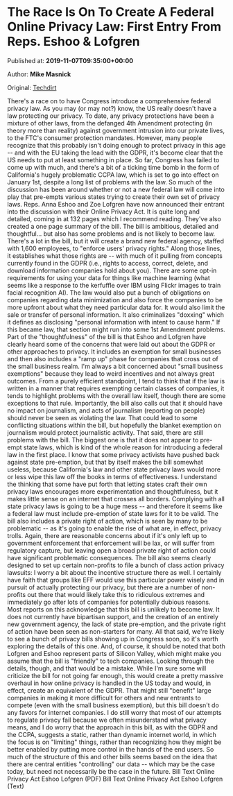 
# The Race Is On To Create A Federal Online Privacy Law: First Entry From Reps. Eshoo & Lofgren

Published at: **2019-11-07T09:35:00+00:00**

Author: **Mike Masnick**

Original: [Techdirt](https://www.techdirt.com/articles/20191105/12151543329/race-is-to-create-federal-online-privacy-law-first-entry-reps-eshoo-lofgren.shtml)

There's a race on to have Congress introduce a comprehensive federal privacy law. As you may (or may not?) know, the US really doesn't have a law protecting our privacy. To date, any privacy protections have been a mixture of other laws, from the defanged 4th Amendment protecting (in theory more than reality) against government intrusion into our private lives, to the FTC's consumer protection mandates. However, many people recognize that this probably isn't doing enough to protect privacy in this age -- and with the EU taking the lead with the GDPR, it's become clear that the US needs to put at least something in place. So far, Congress has failed to come up with much, and there's a bit of a ticking time bomb in the form of California's hugely problematic CCPA law, which is set to go into effect on January 1st, despite a long list of problems with the law.
So much of the discussion has been around whether or not a new federal law will come into play that pre-empts various states trying to create their own set of privacy laws. Reps. Anna Eshoo and Zoe Lofgren have now announced their entrant into the discussion with their Online Privacy Act. It is quite long and detailed, coming in at 132 pages which I recommend reading. They've also created a one page summary of the bill.
The bill is ambitious, detailed and thoughtful... but also has some problems and is not likely to become law. There's a lot in the bill, but it will create a brand new federal agency, staffed with 1,600 employees, to "enforce users' privacy rights." Along those lines, it establishes what those rights are -- with much of it pulling from concepts currently found in the GDPR (i.e., rights to access, correct, delete, and download information companies hold about you). There are some opt-in requirements for using your data for things like machine learning (what seems like a response to the kerfuffle over IBM using Flickr images to train facial recognition AI).
The law would also put a bunch of obligations on companies regarding data minimization and also force the companies to be more upfront about what they need particular data for. It would also limit the sale or transfer of personal information. It also criminalizes "doxxing" which it defines as disclosing "personal information with intent to cause harm." If this became law, that section might run into some 1st Amendment problems.
Part of the "thoughtfulness" of the bill is that Eshoo and Lofgren have clearly heard some of the concerns that were laid out about the GDPR or other approaches to privacy. It includes an exemption for small businesses and then also includes a "ramp up" phase for companies that cross out of the small business realm. I'm always a bit concerned about "small business exemptions" because they lead to weird incentives and not always great outcomes. From a purely efficient standpoint, I tend to think that if the law is written in a manner that requires exempting certain classes of companies, it tends to highlight problems with the overall law itself, though there are some exceptions to that rule.
Importantly, the bill also calls out that it should have no impact on journalism, and acts of journalism (reporting on people) should never be seen as violating the law. That could lead to some conflicting situations within the bill, but hopefully the blanket exemption on journalism would protect journalistic activity.
That said, there are still problems with the bill. The biggest one is that it does not appear to pre-empt state laws, which is kind of the whole reason for introducing a federal law in the first place. I know that some privacy activists have pushed back against state pre-emption, but that by itself makes the bill somewhat useless, because California's law and other state privacy laws would more or less wipe this law off the books in terms of effectiveness. I understand the thinking that some have put forth that letting states craft their own privacy laws encourages more experimentation and thoughtfulness, but it makes little sense on an internet that crosses all borders. Complying with all state privacy laws is going to be a huge mess -- and therefore it seems like a federal law must include pre-emption of state laws for it to be valid.
The bill also includes a private right of action, which is seen by many to be problematic -- as it's going to enable the rise of what are, in effect, privacy trolls. Again, there are reasonable concerns about if it's only left up to government enforcement that enforcement will be lax, or will suffer from regulatory capture, but leaving open a broad private right of action could have significant problematic consequences. The bill also seems clearly designed to set up certain non-profits to file a bunch of class action privacy lawsuits:
I worry a bit about the incentive structure there as well. I certainly have faith that groups like EFF would use this particular power wisely and in pursuit of actually protecting our privacy, but there are a number of non-profits out there that would likely take this to ridiculous extremes and immediately go after lots of companies for potentially dubious reasons.
Most reports on this acknowledge that this bill is unlikely to become law. It does not currently have bipartisan support, and the creation of an entirely new government agency, the lack of state pre-emption, and the private right of action have been seen as non-starters for many.
All that said, we're likely to see a bunch of privacy bills showing up in Congress soon, so it's worth exploring the details of this one. And, of course, it should be noted that both Lofgren and Eshoo represent parts of Silicon Valley, which might make you assume that the bill is "friendly" to tech companies. Looking through the details, though, and that would be a mistake. While I'm sure some will criticize the bill for not going far enough, this would create a pretty massive overhaul in how online privacy is handled in the US today and would, in effect, create an equivalent of the GDPR. That might still "benefit" large companies in making it more difficult for others and new entrants to compete (even with the small business exemption), but this bill doesn't do any favors for internet companies.
I do still worry that most of our attempts to regulate privacy fail because we often misunderstand what privacy means, and I do worry that the approach in this bill, as with the GDPR and the CCPA, suggests a static, rather than dynamic internet world, in which the focus is on "limiting" things, rather than recognizing how they might be better enabled by putting more control in the hands of the end users. So much of the structure of this and other bills seems based on the idea that there are central entities "controlling" our data -- which may be the case today, but need not necessarily be the case in the future.
Bill Text Online Privacy Act Eshoo Lofgren (PDF) Bill Text Online Privacy Act Eshoo Lofgren (Text)
